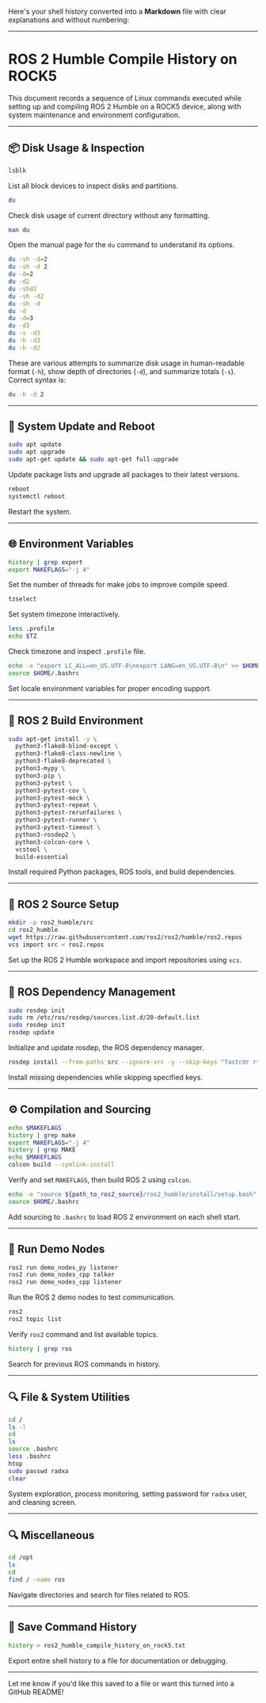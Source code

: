 Here's your shell history converted into a **Markdown** file with clear explanations and without numbering:

---

# ROS 2 Humble Compile History on ROCK5

This document records a sequence of Linux commands executed while setting up and compiling ROS 2 Humble on a ROCK5 device, along with system maintenance and environment configuration.

---

## 📦 Disk Usage & Inspection

```bash
lsblk
```
List all block devices to inspect disks and partitions.

```bash
du
```
Check disk usage of current directory without any formatting.

```bash
man du
```
Open the manual page for the `du` command to understand its options.

```bash
du -sh -d=2
du -sh -d 2
du -d=2
du -d2
du -shd2
du -sh -d2
du -sh -d
du -d
du -d=3
du -d3
du -s -d3
du -h -d3
du -h -d2
```
These are various attempts to summarize disk usage in human-readable format (`-h`), show depth of directories (`-d`), and summarize totals (`-s`). Correct syntax is:

```bash
du -h -d 2
```

---

## 🔁 System Update and Reboot

```bash
sudo apt update
sudo apt upgrade
sudo apt-get update && sudo apt-get full-upgrade
```
Update package lists and upgrade all packages to their latest versions.

```bash
reboot
systemctl reboot
```
Restart the system.

---

## 🌐 Environment Variables

```bash
history | grep export
export MAKEFLAGS="-j 4"
```
Set the number of threads for make jobs to improve compile speed.

```bash
tzselect
```
Set system timezone interactively.

```bash
less .profile
echo $TZ
```
Check timezone and inspect `.profile` file.

```bash
echo -e "export LC_ALL=en_US.UTF-8\nexport LANG=en_US.UTF-8\n" >> $HOME/.bashrc
source $HOME/.bashrc
```
Set locale environment variables for proper encoding support.

---

## 🧪 ROS 2 Build Environment

```bash
sudo apt-get install -y \
  python3-flake8-blind-except \
  python3-flake8-class-newline \
  python3-flake8-deprecated \
  python3-mypy \
  python3-pip \
  python3-pytest \
  python3-pytest-cov \
  python3-pytest-mock \
  python3-pytest-repeat \
  python3-pytest-rerunfailures \
  python3-pytest-runner \
  python3-pytest-timeout \
  python3-rosdep2 \
  python3-colcon-core \
  vcstool \
  build-essential
```
Install required Python packages, ROS tools, and build dependencies.

---

## 📁 ROS 2 Source Setup

```bash
mkdir -p ros2_humble/src
cd ros2_humble
wget https://raw.githubusercontent.com/ros2/ros2/humble/ros2.repos
vcs import src < ros2.repos
```
Set up the ROS 2 Humble workspace and import repositories using `vcs`.

---

## 🔧 ROS Dependency Management

```bash
sudo rosdep init
sudo rm /etc/ros/rosdep/sources.list.d/20-default.list
sudo rosdep init
rosdep update
```
Initialize and update rosdep, the ROS dependency manager.

```bash
rosdep install --from-paths src --ignore-src -y --skip-keys "fastcdr rti-connext-dds-6.0.1 urdfdom_headers python3-vcstool"
```
Install missing dependencies while skipping specified keys.

---

## ⚙️ Compilation and Sourcing

```bash
echo $MAKEFLAGS
history | grep make
export MAKEFLAGS="-j 4"
history | grep MAKE
echo $MAKEFLAGS
colcon build --symlink-install
```
Verify and set `MAKEFLAGS`, then build ROS 2 using `colcon`.

```bash
echo -e "source ${path_to_ros2_source}/ros2_humble/install/setup.bash" >> $HOME/.bashrc
source $HOME/.bashrc
```
Add sourcing to `.bashrc` to load ROS 2 environment on each shell start.

---

## 🚀 Run Demo Nodes

```bash
ros2 run demo_nodes_py listener
ros2 run demo_nodes_cpp talker
ros2 run demo_nodes_cpp listener
```
Run the ROS 2 demo nodes to test communication.

```bash
ros2
ros2 topic list
```
Verify `ros2` command and list available topics.

```bash
history | grep ros
```
Search for previous ROS commands in history.

---

## 🔍 File & System Utilities

```bash
cd /
ls -l
cd
ls
source .bashrc
less .bashrc
htop
sudo passwd radxa
clear
```
System exploration, process monitoring, setting password for `radxa` user, and cleaning screen.

---

## 🔍 Miscellaneous

```bash
cd /opt
ls
cd
find / -name ros
```
Navigate directories and search for files related to ROS.

---

## 🧾 Save Command History

```bash
history > ros2_humble_compile_history_on_rock5.txt
```
Export entire shell history to a file for documentation or debugging.

---

Let me know if you'd like this saved to a file or want this turned into a GitHub README!

